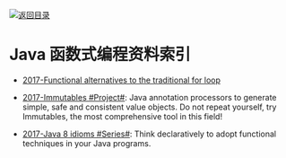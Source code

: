 [![返回目录](https://parg.co/UGo)](https://github.com/wxyyxc1992/Awesome-Reference) 
 
 
# Java 函数式编程资料索引

* [2017-Functional alternatives to the traditional for loop](https://parg.co/baJ)

- [2017-Immutables #Project#](http://immutables.github.io/): Java annotation processors to generate simple, safe and consistent value objects. Do not repeat yourself, try Immutables, the most comprehensive tool in this field!

- [2017-Java 8 idioms #Series#](https://www.ibm.com/developerworks/java/library/j-java8idioms1/index.html): Think declaratively to adopt functional techniques in your Java programs.
